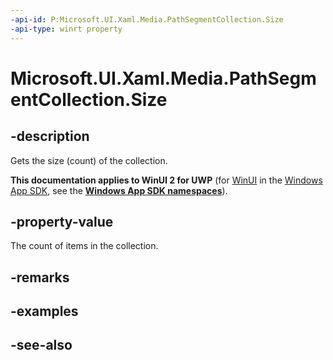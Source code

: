 ```yaml
---
-api-id: P:Microsoft.UI.Xaml.Media.PathSegmentCollection.Size
-api-type: winrt property
---
```


<!-- Property syntax
public uint Size { get; }
-->

# Microsoft.UI.Xaml.Media.PathSegmentCollection.Size

## -description
Gets the size (count) of the collection.

**This documentation applies to WinUI 2 for UWP** (for [WinUI](/windows/apps/winui/winui3/) in the [Windows App SDK](/windows/apps/windows-app-sdk/), see the **[Windows App SDK namespaces](/windows/windows-app-sdk/api/winrt/)**).

## -property-value
The count of items in the collection.

## -remarks

## -examples

## -see-also
